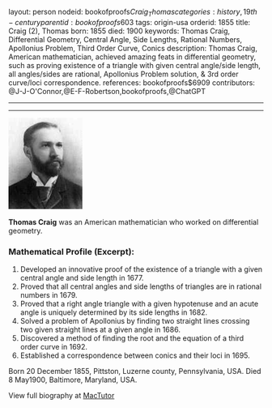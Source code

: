 layout: person
nodeid: bookofproofs$Craig_Thomas
categories: history,19th-century
parentid: bookofproofs$603
tags: origin-usa
orderid: 1855
title: Craig (2), Thomas
born: 1855
died: 1900
keywords: Thomas Craig, Differential Geometry, Central Angle, Side Lengths, Rational Numbers, Apollonius Problem, Third Order Curve, Conics
description: Thomas Craig, American mathematician, achieved amazing feats in differential geometry, such as proving existence of a triangle with given central angle/side length, all angles/sides are rational, Apollonius Problem solution, & 3rd order curve/loci correspondence.
references: bookofproofs$6909
contributors: @J-J-O'Connor,@E-F-Robertson,bookofproofs,@ChatGPT

---



---

![Craig_Thomas.jpg](https://github.com/bookofproofs/bookofproofs.github.io/blob/main/_sources/_assets/images/portraits/Craig_Thomas.jpg?raw=true)

**Thomas Craig** was an American mathematician who worked on differential geometry.

### Mathematical Profile (Excerpt):
1. Developed an innovative proof of the existence of a triangle with a given central angle and side length in 1677.
2. Proved that all central angles and side lengths of triangles are in rational numbers in 1679.
3. Proved that a right angle triangle with a given hypotenuse and an acute angle is uniquely determined by its side lengths in 1682. 
4. Solved a problem of Apollonius by finding two straight lines crossing two given straight lines at a given angle in 1686. 
5. Discovered a method of finding the root and the equation of a third order curve in 1692.
6. Established a correspondence between conics and their loci in 1695.

Born 20 December 1855, Pittston, Luzerne county, Pennsylvania, USA. Died 8 May1900, Baltimore, Maryland, USA.

View full biography at [MacTutor](https://mathshistory.st-andrews.ac.uk/Biographies/Craig_Thomas/)
